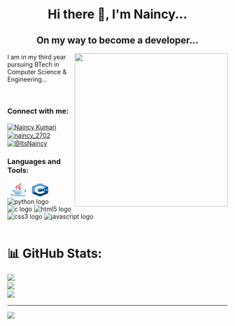 ### <H1 align="middle">**Hi there** 👋, **I'm Naincy...**</H1>
#### <H2 align="middle">**On my way to become a developer...**</H2>
<img align="right" height="350" width="350" alt="" src="https://camo.githubusercontent.com/f9a322c724f1cbb47a2bbb5407a1abbd9b1f2a7481f0fce08bd177b59719e1b9/68747470733a2f2f6f63746f6465782e6769746875622e636f6d2f696d616765732f68756c615f6c6f6f705f6f63746f64657830332e676966" />

<p>I am in my third year pursuing BTech in Computer Science & Engineering...</p><br>
<h3 align="left">Connect with me:</h3>
<p align="left">
<a href="https://www.linkedin.com/in/Naincy Kumari" target="blank"><img align="center" src="https://raw.githubusercontent.com/rahuldkjain/github-profile-readme-generator/master/src/images/icons/Social/linked-in-alt.svg" alt="Naincy Kumari" height="30" width="40" /></a>
<a href="https://www.instagram.com/naincy_2702" target="blank"><img align="center" src="https://raw.githubusercontent.com/rahuldkjain/github-profile-readme-generator/master/src/images/icons/Social/instagram.svg" alt="naincy_2702" height="30" width="40" /></a>
<a href="https://twitter.com/@ItsNaincy" target="blank"><img align="center" src="https://github.com/rahuldkjain/github-profile-readme-generator/blob/master/src/images/icons/Social/twitter.svg" alt="@ItsNaincy" height="30" width="40" /></a>

<h3 align="left">Languages and Tools:</h3>
<div align="left" border="2px solid white">
  <img src="https://github.com/devicons/devicon/blob/v2.15.1/icons/java/java-original.svg" height="33" width="50" alt="java logo" />
  <img src="https://github.com/devicons/devicon/blob/v2.15.1/icons/cplusplus/cplusplus-original.svg" height="30" width="42" alt="c++ logo"  />
  <img src="https://cdn.jsdelivr.net/gh/devicons/devicon/icons/python/python-original.svg" height="30" width="42" alt="python logo"  />
  <img src="https://cdn.jsdelivr.net/gh/devicons/devicon/icons/c/c-original.svg" height="30" width="42" alt="c logo"  />
  <img src="https://cdn.jsdelivr.net/gh/devicons/devicon/icons/html5/html5-original.svg" height="30" width="42" alt="html5 logo"  />
  <img src="https://cdn.jsdelivr.net/gh/devicons/devicon/icons/css3/css3-original.svg" height="30" width="42" alt="css3 logo"  />
  <img src="https://cdn.jsdelivr.net/gh/devicons/devicon/icons/javascript/javascript-original.svg" height="30" width="42" alt="javascript logo"  />
  
  
</div>

<br>

# 📊 GitHub Stats:
![](https://github-readme-stats.vercel.app/api?username=Naincy04&theme=tokyonight&hide_border=false&include_all_commits=false&count_private=false)<br/>
![](https://github-readme-streak-stats.herokuapp.com/?user=Naincy04&theme=tokyonight&hide_border=false)<br/>
![](https://github-readme-stats.vercel.app/api/top-langs/?username=Naincy04&theme=tokyonight&hide_border=false&include_all_commits=false&count_private=false&layout=compact)

---
[![](https://visitcount.itsvg.in/api?id=Naincy04&icon=0&color=0)](https://visitcount.itsvg.in)
